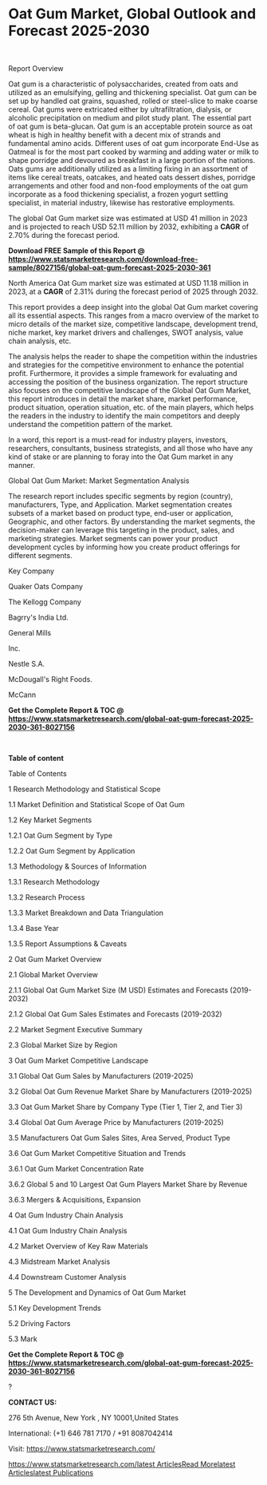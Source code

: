 <h1>Oat Gum Market, Global Outlook and Forecast 2025-2030</h1><br/><p>Report Overview</p>
 
 
 
 <p>Oat gum is a characteristic of polysaccharides, created from oats and utilized as an emulsifying, gelling and thickening specialist. Oat gum can be set up by handled oat grains, squashed, rolled or steel-slice to make coarse cereal. Oat gums were extricated either by ultrafiltration, dialysis, or alcoholic precipitation on medium and pilot study plant. The essential part of oat gum is beta-glucan. Oat gum is an acceptable protein source as oat wheat is high in healthy benefit with a decent mix of strands and fundamental amino acids. Different uses of oat gum incorporate End-Use as Oatmeal is for the most part cooked by warming and adding water or milk to shape porridge and devoured as breakfast in a large portion of the nations. Oats gums are additionally utilized as a limiting fixing in an assortment of items like cereal treats, oatcakes, and heated oats dessert dishes, porridge arrangements and other food and non-food employments of the oat gum incorporate as a food thickening specialist, a frozen yogurt settling specialist, in material industry, likewise has restorative employments.</p>
 
 
 
 <p>The global Oat Gum market size was estimated at USD 41 million in 2023 and is projected to reach USD 52.11 million by 2032, exhibiting a <strong>CAGR</strong> of 2.70% during the forecast period.</p>
 
 
 
 <p><strong>Download FREE Sample of this Report @ <a href="https://www.statsmarketresearch.com/download-free-sample/8027156/global-oat-gum-forecast-2025-2030-361">https://www.statsmarketresearch.com/download-free-sample/8027156/global-oat-gum-forecast-2025-2030-361</a></strong></p>
 
 
 
 <p>North America Oat Gum market size was estimated at USD 11.18 million in 2023, at a <strong>CAGR</strong> of 2.31% during the forecast period of 2025 through 2032.</p>
 
 
 
 <p>This report provides a deep insight into the global Oat Gum market covering all its essential aspects. This ranges from a macro overview of the market to micro details of the market size, competitive landscape, development trend, niche market, key market drivers and challenges, SWOT analysis, value chain analysis, etc.</p>
 
 
 
 <p>The analysis helps the reader to shape the competition within the industries and strategies for the competitive environment to enhance the potential profit. Furthermore, it provides a simple framework for evaluating and accessing the position of the business organization. The report structure also focuses on the competitive landscape of the Global Oat Gum Market, this report introduces in detail the market share, market performance, product situation, operation situation, etc. of the main players, which helps the readers in the industry to identify the main competitors and deeply understand the competition pattern of the market.</p>
 
 
 
 <p>In a word, this report is a must-read for industry players, investors, researchers, consultants, business strategists, and all those who have any kind of stake or are planning to foray into the Oat Gum market in any manner.</p>
 
 
 
 <p>Global Oat Gum Market: Market Segmentation Analysis</p>
 
 
 
 <p>The research report includes specific segments by region (country), manufacturers, Type, and Application. Market segmentation creates subsets of a market based on product type, end-user or application, Geographic, and other factors. By understanding the market segments, the decision-maker can leverage this targeting in the product, sales, and marketing strategies. Market segments can power your product development cycles by informing how you create product offerings for different segments.</p>
 
 
 
 <p>Key Company</p>
 
 
 
 <p>Quaker Oats Company</p>
 
 
 
 <p>The Kellogg Company</p>
 
 
 
 <p>Bagrry&#39;s India Ltd.</p>
 
 
 
 <p>General Mills</p>
 
 
 
 <p>Inc.</p>
 
 
 
 <p>Nestle S.A.</p>
 
 
 
 <p>McDougall&#39;s Right Foods.</p>
 
 
 
 <p>McCann</p>
 
 
 
 <div><b>Get the Complete Report & TOC @ <a href="https://www.statsmarketresearch.com/global-oat-gum-forecast-2025-2030-361-8027156">https://www.statsmarketresearch.com/global-oat-gum-forecast-2025-2030-361-8027156</a></b></div>
 
 
 
 <p><br />
 
 <b>Table of content</b></p>
 
 
 
 <p>Table of Contents<br />
 
 1 Research Methodology and Statistical Scope<br />
 
 1.1 Market Definition and Statistical Scope of Oat Gum<br />
 
 1.2 Key Market Segments<br />
 
 1.2.1 Oat Gum Segment by Type<br />
 
 1.2.2 Oat Gum Segment by Application<br />
 
 1.3 Methodology & Sources of Information<br />
 
 1.3.1 Research Methodology<br />
 
 1.3.2 Research Process<br />
 
 1.3.3 Market Breakdown and Data Triangulation<br />
 
 1.3.4 Base Year<br />
 
 1.3.5 Report Assumptions & Caveats<br />
 
 2 Oat Gum Market Overview<br />
 
 2.1 Global Market Overview<br />
 
 2.1.1 Global Oat Gum Market Size (M USD) Estimates and Forecasts (2019-2032)<br />
 
 2.1.2 Global Oat Gum Sales Estimates and Forecasts (2019-2032)<br />
 
 2.2 Market Segment Executive Summary<br />
 
 2.3 Global Market Size by Region<br />
 
 3 Oat Gum Market Competitive Landscape<br />
 
 3.1 Global Oat Gum Sales by Manufacturers (2019-2025)<br />
 
 3.2 Global Oat Gum Revenue Market Share by Manufacturers (2019-2025)<br />
 
 3.3 Oat Gum Market Share by Company Type (Tier 1, Tier 2, and Tier 3)<br />
 
 3.4 Global Oat Gum Average Price by Manufacturers (2019-2025)<br />
 
 3.5 Manufacturers Oat Gum Sales Sites, Area Served, Product Type<br />
 
 3.6 Oat Gum Market Competitive Situation and Trends<br />
 
 3.6.1 Oat Gum Market Concentration Rate<br />
 
 3.6.2 Global 5 and 10 Largest Oat Gum Players Market Share by Revenue<br />
 
 3.6.3 Mergers & Acquisitions, Expansion<br />
 
 4 Oat Gum Industry Chain Analysis<br />
 
 4.1 Oat Gum Industry Chain Analysis<br />
 
 4.2 Market Overview of Key Raw Materials<br />
 
 4.3 Midstream Market Analysis<br />
 
 4.4 Downstream Customer Analysis<br />
 
 5 The Development and Dynamics of Oat Gum Market<br />
 
 5.1 Key Development Trends<br />
 
 5.2 Driving Factors<br />
 
 5.3 Mark</p>
 
 
 
 <div><b>Get the Complete Report & TOC @ <a href="https://www.statsmarketresearch.com/global-oat-gum-forecast-2025-2030-361-8027156">https://www.statsmarketresearch.com/global-oat-gum-forecast-2025-2030-361-8027156</a></b></div>
 
 
 
 <p>? </p>
 
 
 
 <p><b>CONTACT US:</b><br />
 
 276 5th Avenue, New York , NY 10001,United States<br />
 
 International: (+1) 646 781 7170 / +91 8087042414<br />
 
 Visit: <a href="https://www.statsmarketresearch.com/">https://www.statsmarketresearch.com/</a><br />
 
 <a href="https://gyeongbokgung.com">https://www.statsmarketresearch.com/</a><a href="https://hallyeomaritime.com">latest Articles</a><a href="https://jingwansa.com">Read More</a><a href="https://nguoiviet.jp/">latest Articles</a><a href="https://www.intelmarketresearch.com/">latest Publications</a></p>
